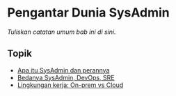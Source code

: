 # Pengantar Dunia SysAdmin

_Tuliskan catatan umum bab ini di sini._

## Topik

- [Apa itu SysAdmin dan perannya](01--pa-itu-ys-dmin-dan-perannya.md)
- [Bedanya SysAdmin, DevOps, SRE](02--edanya-ys-dmin-ev-ps-.md)
- [Lingkungan kerja: On-prem vs Cloud](03--ingkungan-kerja-n-prem-vs-loud.md)
